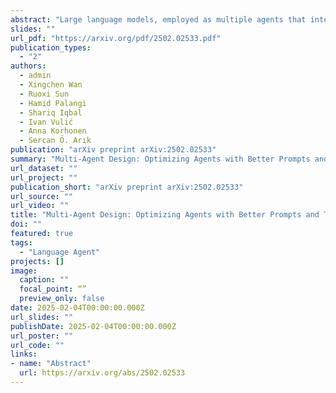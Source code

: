 ```yaml
---
abstract: "Large language models, employed as multiple agents that interact and collaborate with each other, have excelled at solving complex tasks. The agents are programmed with prompts that declare their functionality, along with the topologies that orchestrate interactions across agents. Designing prompts and topologies for multi-agent systems (MAS) is inherently complex. To automate the entire design process, we first conduct an in-depth analysis of the design space aiming to understand the factors behind building effective MAS. We reveal that prompts together with topologies play critical roles in enabling more effective MAS design. Based on the insights, we propose Multi-Agent System Search (MASS), a MAS optimization framework that efficiently exploits the complex MAS design space by interleaving its optimization stages, from local to global, from prompts to topologies, over three stages: 1) block-level (local) prompt optimization; 2) workflow topology optimization; 3) workflow-level (global) prompt optimization, where each stage is conditioned on the iteratively optimized prompts/topologies from former stages. We show that MASS-optimized multi-agent systems outperform a spectrum of existing alternatives by a substantial margin. Based on the MASS-found systems, we finally propose design principles behind building effective multi-agent systems."
slides: ""
url_pdf: "https://arxiv.org/pdf/2502.02533.pdf"
publication_types:
  - "2"
authors:
  - admin
  - Xingchen Wan
  - Ruoxi Sun
  - Hamid Palangi
  - Shariq Iqbal
  - Ivan Vulić
  - Anna Korhonen
  - Sercan Ö. Arık
publication: "arXiv preprint arXiv:2502.02533"
summary: "Multi-Agent Design: Optimizing Agents with Better Prompts and Topologies"
url_dataset: ""
url_project: ""
publication_short: "arXiv preprint arXiv:2502.02533"
url_source: ""
url_video: ""
title: "Multi-Agent Design: Optimizing Agents with Better Prompts and Topologies"
doi: ""
featured: true
tags: 
  - "Language Agent"
projects: []
image:
  caption: ""
  focal_point: “”
  preview_only: false
date: 2025-02-04T00:00:00.000Z
url_slides: ""
publishDate: 2025-02-04T00:00:00.000Z
url_poster: ""
url_code: ""
links:
- name: "Abstract"
  url: https://arxiv.org/abs/2502.02533
---
```

